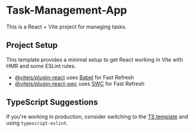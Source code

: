 # Task-Management-App

This is a React + Vite project for managing tasks.

## Project Setup

This template provides a minimal setup to get React working in Vite with HMR and some ESLint rules.

- [@vitejs/plugin-react](https://github.com/vitejs/vite-plugin-react/blob/main/packages/plugin-react) uses [Babel](https://babeljs.io/) for Fast Refresh
- [@vitejs/plugin-react-swc](https://github.com/vitejs/vite-plugin-react/blob/main/packages/plugin-react-swc) uses [SWC](https://swc.rs/) for Fast Refresh

## TypeScript Suggestions

If you're working in production, consider switching to the [TS template](https://github.com/vitejs/vite/tree/main/packages/create-vite/template-react-ts) and using `typescript-eslint`.
